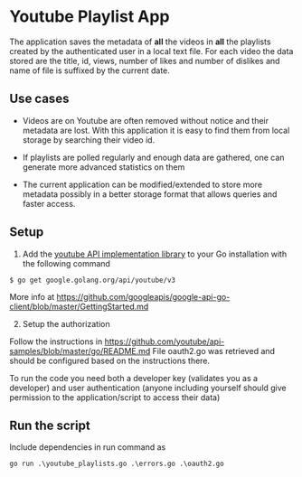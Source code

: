 # Youtube Playlist App

The application saves the metadata of __all__ the videos in __all__ the
playlists created by the authenticated user in a local text file.
For each video the data stored are the title, id, views, number of likes
and number of dislikes and name of file is suffixed by the current date.


## Use cases
- Videos are on Youtube are often removed without notice and their metadata are
lost. With this application it is easy to find them from local storage by
searching their video id.

- If playlists are polled regularly and enough data are gathered, one can
generate more advanced statistics on them

- The current application can be modified/extended to store more metadata
possibly in a better storage format that allows queries and faster access.

## Setup

1. Add the [youtube API implementation library](https://github.com/googleapis/google-api-go-client)
to your Go installation with the following command

```
$ go get google.golang.org/api/youtube/v3
```

More info at https://github.com/googleapis/google-api-go-client/blob/master/GettingStarted.md


2. Setup the authorization

Follow the instructions in https://github.com/youtube/api-samples/blob/master/go/README.md
File oauth2.go was retrieved and should be configured based on the instructions there.

To run the code you need both a developer key (validates you as a developer) and
user authentication (anyone including yourself should give permission to the
application/script to access their data)

## Run the script

Include dependencies in run command as

```
go run .\youtube_playlists.go .\errors.go .\oauth2.go
```

